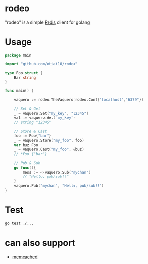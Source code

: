 # rodeo
"rodeo" is a simple [Redis](http://redis.io/) client for golang

# Usage
```go
package main

import "github.com/otiai10/rodeo"

type Foo struct {
    Bar string
}

func main() {

    vaquero := rodeo.TheVaquero(rodeo.Conf{"localhost","6379"})

    // Set & Get
    _ = vaquero.Set("my_key", "12345")
    val := vaquero.Get("my_key")
    // string "12345"

    // Store & Cast
    foo := Foo{"bar"}
    _ = vaquero.Store("my_foo", foo)
    var buz Foo
    _ = vaquero.Cast("my_foo", &buz)
    // *Foo {"bar"}

    // Pub & Sub
    go func(){
        mess := <-vaquero.Sub("mychan")
        // "Hello, pub/sub!!"
    }
    vaquero.Pub("mychan", "Hello, pub/sub!!")
}
```

# Test
```sh
go test ./...
```

# can also support

- [memcached](https://github.com/otiai10/rodeo/tree/master/protocol/memcached)

